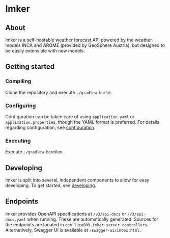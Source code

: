 # Imker
## About
Imker is a self-hostable weather forecast API powered by the weather models INCA and AROME (provided by GeoSphere Austria), but designed to be easily extensible with new models.

## Getting started
### Compiling
Clone the repository and execute `./gradlew build`.

### Configuring
Configuration can be taken care of using `application.yaml` or `application.properties`, though the YAML format is preferred. For details regarding configuration, see [configuration](/docs/Configuration.md).

### Executing
Execute `./gradlew bootRun`.

## Developing
Imker is split into several, independent components to allow for easy developing.
To get started, see [developing](/docs/Developing.md).

## Endpoints
Imker provides OpenAPI specifications at `/v3/api-docs` or `/v3/api-docs.yaml` when running. These are automatically generated. Sources for the endpoints are located in `com.luca009.imker.server.controllers`.
Alternatively, Swagger UI is available at `/swagger-ui/index.html`.